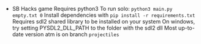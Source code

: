 * SB Hacks game
Requires python3
To run solo: `python3 main.py empty.txt 0`
Install dependencies with `pip install -r requirements.txt`
Requires sdl2 shared library to be installed on your system
On windows, try setting PYSDL2_DLL_PATH to the folder with the sdl2 dll
Most up-to-date version atm is on branch `projectiles`
